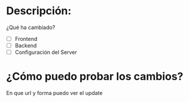 # Descripción:
¿Qué ha cambiado?

- [ ] Frontend
- [ ] Backend
- [ ] Configuración del Server

# ¿Cómo puedo probar los cambios?
En que url y forma puedo ver el update

